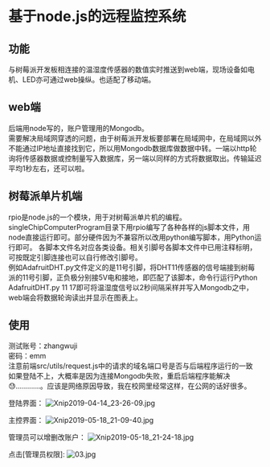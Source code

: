 # 基于node.js的远程监控系统
## 功能
与树莓派开发板相连接的温湿度传感器的数值实时推送到web端，现场设备如电机、LED亦可通过web操纵。也适配了移动端。
## web端
后端用node写的，账户管理用的Mongodb。    
需要解决局域网穿透的问题，由于树莓派开发板要部署在局域网中，在局域网以外不能通过IP地址直接找到它，所以用Mongodb数据库做数据中转。一端以http轮询将传感器数据或控制量写入数据库，另一端以同样的方式将数据取出。传输延迟平均1秒左右，还可以啦。
## 树莓派单片机端
rpio是node.js的一个模块，用于对树莓派单片机的编程。singleChipComputerProgram目录下用rpio编写了各种各样的js脚本文件，用node直接运行即可。部分硬件因为不兼容所以改用python编写脚本，用Python运行即可。
各脚本文件名对应各类设备。相关引脚号各脚本文件中已用注释标明，可按既定引脚连接也可以自行修改引脚号。   
例如AdafruitDHT.py文件定义的是11号引脚，将DHT11传感器的信号端接到树莓派的11号引脚，正负极分别接5V电和接地，即匹配了该脚本，命令行运行Python AdafruitDHT.py 11 17即可将温湿度信号以2秒间隔采样并写入Mongodb之中，web端会将数据轮询读出并显示在图表上。
## 使用
测试账号：zhangwuji   
密码：emm   
注意前端src/utils/request.js中的请求的域名端口号是否与后端程序运行的一致    
如果登陆不上，大概率是因为连接Mongodb失败，重启后端程序能解决😓…………。应该是网络原因导致，我在校网里经常这样，在公网的话好很多。


登陆界面：
![Xnip2019-04-14_23-26-09.jpg](https://i.loli.net/2019/05/04/5ccd94418be6c.jpg)


主控界面：
![Xnip2019-05-18_21-09-40.jpg](https://i.loli.net/2019/05/18/5ce0047aa759281728.jpg)

管理员可以增删改账户：
![Xnip2019-05-18_21-24-18.jpg](https://i.loli.net/2019/05/18/5ce007b0b4bb634151.jpg)


点击[管理员权限]:
![03.jpg](https://i.loli.net/2019/05/04/5ccd944169b79.jpg)
